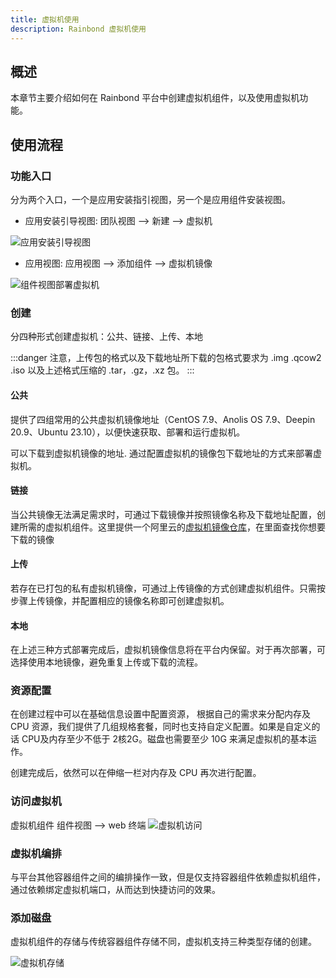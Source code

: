 ```yaml
---
title: 虚拟机使用
description: Rainbond 虚拟机使用
---
```


## 概述

本章节主要介绍如何在 Rainbond 平台中创建虚拟机组件，以及使用虚拟机功能。

## 使用流程

### 功能入口
分为两个入口，一个是应用安装指引视图，另一个是应用组件安装视图。

- 应用安装引导视图: 团队视图 --> 新建 --> 虚拟机

<img src="https://static.goodrain.com/docs/5.16.0/insall-vm1.pic.jpg" title="应用安装引导视图"/>

- 应用视图: 应用视图 --> 添加组件 --> 虚拟机镜像

<img src="https://static.goodrain.com/docs/5.16.0/vm_component.jpg" title="组件视图部署虚拟机"/>

### 创建

分四种形式创建虚拟机：公共、链接、上传、本地

:::danger
注意，上传包的格式以及下载地址所下载的包格式要求为 .img .qcow2 .iso 以及上述格式压缩的 .tar，.gz，.xz 包。
:::

#### 公共

提供了四组常用的公共虚拟机镜像地址（CentOS 7.9、Anolis OS 7.9、Deepin 20.9、Ubuntu 23.10），以便快速获取、部署和运行虚拟机。

可以下载到虚拟机镜像的地址. 通过配置虚拟机的镜像包下载地址的方式来部署虚拟机。

#### 链接

当公共镜像无法满足需求时，可通过下载镜像并按照镜像名称及下载地址配置，创建所需的虚拟机组件。这里提供一个阿里云的[虚拟机镜像仓库](https://developer.aliyun.com/mirror/?spm=a2c6h.13651102.0.0.3e221b11ud8kbT&serviceType=mirror&tag=%E7%B3%BB%E7%BB%9F)，在里面查找你想要下载的镜像


#### 上传

若存在已打包的私有虚拟机镜像，可通过上传镜像的方式创建虚拟机组件。只需按步骤上传镜像，并配置相应的镜像名称即可创建虚拟机。

#### 本地

在上述三种方式部署完成后，虚拟机镜像信息将在平台内保留。对于再次部署，可选择使用本地镜像，避免重复上传或下载的流程。

### 资源配置

在创建过程中可以在基础信息设置中配置资源， 根据自己的需求来分配内存及 CPU 资源，我们提供了几组规格套餐，同时也支持自定义配置。如果是自定义的话 CPU及内存至少不低于 2核2G。磁盘也需要至少 10G 来满足虚拟机的基本运作。   

创建完成后，依然可以在伸缩一栏对内存及 CPU 再次进行配置。

### 访问虚拟机

虚拟机组件 组件视图 --> web 终端
<img src="https://static.goodrain.com/docs/5.16.0/vm2.pic.jpg" title="虚拟机访问"/>

### 虚拟机编排

与平台其他容器组件之间的编排操作一致，但是仅支持容器组件依赖虚拟机组件，通过依赖绑定虚拟机端口，从而达到快捷访问的效果。

### 添加磁盘

虚拟机组件的存储与传统容器组件存储不同，虚拟机支持三种类型存储的创建。

<img src="https://static.goodrain.com/docs/5.16.0/vm_vnc3.jpg" title="虚拟机存储"/>

